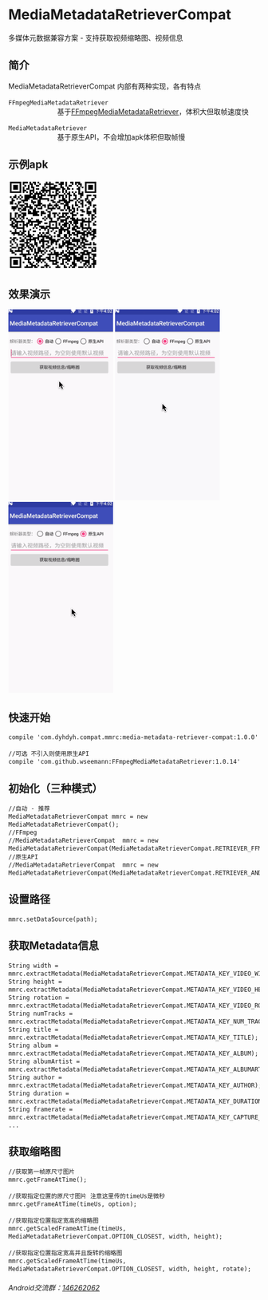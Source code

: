 # MediaMetadataRetrieverCompat
多媒体元数据兼容方案 - 支持获取视频缩略图、视频信息  

## __简介__
MediaMetadataRetrieverCompat 内部有两种实现，各有特点  

`FFmpegMediaMetadataRetriever`  
&emsp;&emsp;&emsp;&emsp;&emsp;&emsp;&emsp;基于[FFmpegMediaMetadataRetriever](https://github.com/wseemann/FFmpegMediaMetadataRetriever)，体积大但取帧速度快  

`MediaMetadataRetriever`   
&emsp;&emsp;&emsp;&emsp;&emsp;&emsp;&emsp;基于原生API，不会增加apk体积但取帧慢


## __示例apk__
![](screenshot/example-download.png)

## __效果演示__
![](screenshot/screenshot_auto.gif)
![](screenshot/screenshot_ffmpeg.gif)
![](screenshot/screenshot_android.gif)

## __快速开始__
```
compile 'com.dyhdyh.compat.mmrc:media-metadata-retriever-compat:1.0.0'

//可选 不引入则使用原生API
compile 'com.github.wseemann:FFmpegMediaMetadataRetriever:1.0.14'
```

## __初始化（三种模式）__
```
//自动 - 推荐
MediaMetadataRetrieverCompat mmrc = new MediaMetadataRetrieverCompat();
//FFmpeg
//MediaMetadataRetrieverCompat  mmrc = new MediaMetadataRetrieverCompat(MediaMetadataRetrieverCompat.RETRIEVER_FFMPEG);
//原生API
//MediaMetadataRetrieverCompat  mmrc = new MediaMetadataRetrieverCompat(MediaMetadataRetrieverCompat.RETRIEVER_ANDROID);
```
## __设置路径__
```
mmrc.setDataSource(path);
```

## __获取Metadata信息__
```
String width = mmrc.extractMetadata(MediaMetadataRetrieverCompat.METADATA_KEY_VIDEO_WIDTH);
String height = mmrc.extractMetadata(MediaMetadataRetrieverCompat.METADATA_KEY_VIDEO_HEIGHT);
String rotation = mmrc.extractMetadata(MediaMetadataRetrieverCompat.METADATA_KEY_VIDEO_ROTATION);
String numTracks = mmrc.extractMetadata(MediaMetadataRetrieverCompat.METADATA_KEY_NUM_TRACKS);
String title = mmrc.extractMetadata(MediaMetadataRetrieverCompat.METADATA_KEY_TITLE);
String album = mmrc.extractMetadata(MediaMetadataRetrieverCompat.METADATA_KEY_ALBUM);
String albumArtist = mmrc.extractMetadata(MediaMetadataRetrieverCompat.METADATA_KEY_ALBUMARTIST);
String author = mmrc.extractMetadata(MediaMetadataRetrieverCompat.METADATA_KEY_AUTHOR);
String duration = mmrc.extractMetadata(MediaMetadataRetrieverCompat.METADATA_KEY_DURATION);
String framerate = mmrc.extractMetadata(MediaMetadataRetrieverCompat.METADATA_KEY_CAPTURE_FRAMERATE);
...
```

## __获取缩略图__
```
//获取第一帧原尺寸图片
mmrc.getFrameAtTime();

//获取指定位置的原尺寸图片 注意这里传的timeUs是微秒
mmrc.getFrameAtTime(timeUs, option);

//获取指定位置指定宽高的缩略图
mmrc.getScaledFrameAtTime(timeUs, MediaMetadataRetrieverCompat.OPTION_CLOSEST, width, height);

//获取指定位置指定宽高并且旋转的缩略图
mmrc.getScaledFrameAtTime(timeUs, MediaMetadataRetrieverCompat.OPTION_CLOSEST, width, height, rotate);
```


###### Android交流群：[146262062](https://jq.qq.com/?_wv=1027&k=47XqOHO)